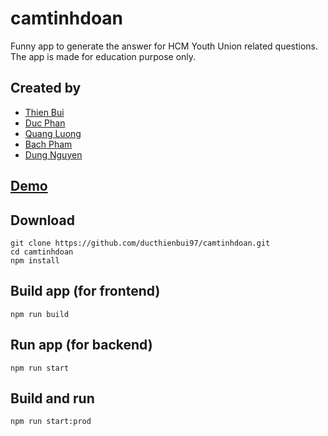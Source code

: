 # camtinhdoan
Funny app to generate the answer for HCM Youth Union related questions. The app is made for education purpose only.

## Created by
- [Thien Bui](https://github.com/ducthienbui97)
- [Duc Phan](https://github.com/ducphanduyagentp)
- [Quang Luong](https://github.com/quangIO)
- [Bach Pham](https://github.com/pcbach)
- [Dung Nguyen](https://github.com/toilanvd)

## [Demo](https://young-mountain-76437.herokuapp.com)

## Download
```
git clone https://github.com/ducthienbui97/camtinhdoan.git
cd camtinhdoan 
npm install
```

## Build app (for frontend)
``` npm run build ```

## Run app (for backend)
``` npm run start ```

## Build and run
``` npm run start:prod ```